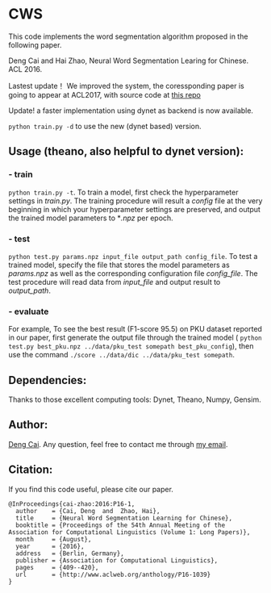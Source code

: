 ﻿
# CWS


This code implements the word segmentation algorithm proposed in the following paper.

Deng Cai and Hai Zhao, Neural Word Segmentation Learing for Chinese. ACL 2016.

Lastest update！ We improved the system, the coressponding paper is going to appear at ACL2017, with source code at [this repo](https://github.com/jcyk/greedyCWS)

Update! a faster implementation using dynet as backend is now available.


```python train.py -d``` to use the new (dynet based) version.



## Usage (theano, also helpful to dynet version):
### - train
```python train.py -t```. To train a model, first check the hyperparameter settings in *train.py*. The training procedure will result a *config* file at the very beginning in which your hyperparameter settings are preserved, and output the trained model parameters to **\.npz* per epoch. 



### - test 
```python test.py params.npz input_file output_path config_file```. To test a trained model, specify the file that stores the model parameters as *params.npz* as well as the corresponding configuration file *config_file*. The test procedure will read data from *input_file* and output result to *output_path*.



### - evaluate     
For example, To see the best result (F1-score 95.5) on PKU dataset reported in our paper, first generate the output file through the trained model ( ```python test.py best_pku.npz ../data/pku_test somepath best_pku_config```), then use the command ```./score ../data/dic ../data/pku_test somepath```.
       


## Dependencies: 
Thanks to those excellent computing tools: Dynet, Theano, Numpy, Gensim.



## Author: 
[Deng Cai](https://jcyk.github.io/). Any question, feel free to contact me through [my email](mailto:thisisjcykcd@gmail.com).

## Citation:
If you find this code useful, please cite our paper.
```
@InProceedings{cai-zhao:2016:P16-1,
  author    = {Cai, Deng  and  Zhao, Hai},
  title     = {Neural Word Segmentation Learning for Chinese},
  booktitle = {Proceedings of the 54th Annual Meeting of the Association for Computational Linguistics (Volume 1: Long Papers)},
  month     = {August},
  year      = {2016},
  address   = {Berlin, Germany},
  publisher = {Association for Computational Linguistics},
  pages     = {409--420},
  url       = {http://www.aclweb.org/anthology/P16-1039}
}
```

